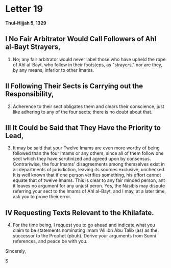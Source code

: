 Letter 19
=========

**Thul-Hijjah 5, 1329**

I No Fair Arbitrator Would Call Followers of Ahl al-Bayt Strayers,
------------------------------------------------------------------

1) No; any fair arbitrator would never label those who have upheld the
rope of Ahl al-Bayt, who follow in their footsteps, as "strayers," nor
are they, by any means, inferior to other Imams.

II Following Their Sects is Carrying out the Responsibility,
------------------------------------------------------------

2) Adherence to their sect obligates them and clears their conscience,
just like adhering to any of the four sects; there is no doubt about
that.

III It Could be Said that They Have the Priority to Lead,
---------------------------------------------------------

3) It may be said that your Twelve Imams are even more worthy of being
followed than the four Imams or any others, since all of them follow one
sect which they have scrutinized and agreed upon by consensus.
Contrariwise, the four Imams' disagreements among themselves exist in
all departments of jurisdiction, leaving its sources exclusive,
unchecked. It is well known that if one person verifies something, his
effort cannot equate that of twelve Imams. This is clear to any fair
minded person, ant it leaves no argument for any unjust peron. Yes, the
Nasibis may dispute referring your sect to the Imams of Ahl al-Bayt, and
I may, at a later time, ask you to prove their error.

IV Requesting Texts Relevant to the Khilafate.
----------------------------------------------

4) For the time being, I request you to go ahead and indicate what you
claim to be statements nominating Imam ‘Ali ibn Abu Talib (as) as the
successor to the Prophet (pbuh). Derive your arguments from Sunni
references, and peace be with you.

Sincerely,

S


